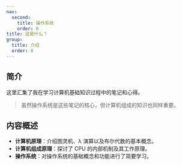 ```yaml
---
nav:
  second:
    title: 操作系统
    order: 0
title: 这是什么？
group:
  title: 介绍
  order: 0
---
```


## 简介

这里汇集了我在学习计算机基础知识过程中的笔记和心得。

> 虽然操作系统是这些笔记的核心，但计算机组成的知识也同样重要。

## 内容概述

- **计算机原理**：介绍图灵机、λ 演算以及布尔代数的基本概念。
- **计算机组成原理**：探讨了 CPU 的内部机制及其工作原理。
- **操作系统**：对操作系统的基础概念和功能进行了简要学习。
